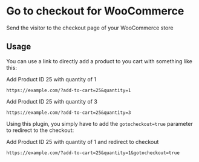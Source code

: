 # Go to checkout for WooCommerce
Send the visitor to the checkout page of your WooCommerce store

## Usage
You can use a link to directly add a product to you cart with something like this:

Add Product ID 25 with quantity of 1
```
https://example.com/?add-to-cart=25&quantity=1
```

Add Product ID 25 with quantity of 3
```
https://example.com/?add-to-cart=25&quantity=3
```

Using this plugin, you simply have to add the `gotocheckout=true` parameter to redirect to the checkout:

Add Product ID 25 with quantity of 1 and redirect to checkout
```
https://example.com/?add-to-cart=25&quantity=1&gotocheckout=true
```
